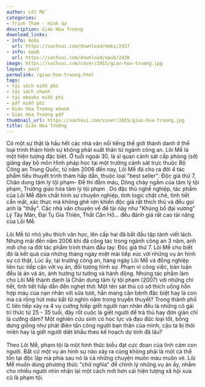 ```yaml
---
author: Lỗi Mễ
categories:
- Trinh Thám - Hình Sự
description: Giáo Hóa Trường
download_links:
- info: mobi
  url: https://sachvui.com/download/mobi/2437
- info: epub
  url: https://sachvui.com/download/epub/2438
image: https://sachvui.com/cover/2015/giao-hoa-truong.jpg
layout: post
permalink: /giao-hoa-truong.html
tags:
- tải sách miễn phí
- tải sách nhanh
- tải ebooks miễn phí
- pdf miễn phí
- Giáo Hóa Trường ebook
- Giáo Hóa Trường pdf
thumbnail_url: https://sachvui.com/cover/2015/giao-hoa-truong.jpg
title: Giáo Hóa Trường
---
```


 <div class="item-desc text-justify"> <p>Có một sự thật là hầu hết các nhà văn nổi tiếng thế giới thành danh ở thể loại trinh thám hình sự không phải xuất thân từ ngành công an. Lôi Mễ là một hiện tượng đặc biệt. Ở tuổi ngoài 30, là sĩ quan cảnh sát cấp phòng (sở) giảng dạy bộ môn Hình pháp học tại một trường cảnh sát trực thuộc Bộ Công an Trung Quốc, từ năm 2006 đến nay, Lôi Mễ đã cho ra đời 4 tác phẩm tiểu thuyết trinh thám hấp dẫn, thuộc loại "best seller": Độc giả thứ 7, Chân dung tâm lý tội phạm- Đề thi đẫm máu, Dòng chảy ngầm của tâm lý tội phạm, Trường giáo hóa tâm lý tội phạm . Do đặc thù nghề nghiệp, tác phẩm của Lôi Mễ đậm chất hình sự chuyên nghiệp, tính logic chặt chẽ, tình tiết cẩn mật, xác thực mà không ghê rợn khiến độc giả rất thích thú và đều gọi anh là "thầy". Các nhà văn chuyên về đề tài này như "Khủng bố đại vương" Lý Tây Mân, Đại Tụ Gía Thiên, Thất Căn Hồ... đều đánh giá rất cao tài năng của Lôi Mễ.<br><br>Lôi Mễ từ nhỏ yêu thích văn học, lên cấp hai đã bắt đầu tập tành viết lách. Nhưng mãi đến năm 2006 khi đã công tác trong ngành công an 3 năm, anh mới cho ra đời tác phẩm trinh thám đầu tay: Độc giả thứ 7. Lôi Mễ cho biết đó là kết quả của những tháng ngày miệt mài tiếp xúc với những vụ án hình sự có thật. Lúc ấy, tại trường công an, hàng ngày Lôi Mễ và đồng nghiệp liên tục tiếp cận với vụ án, đối tượng hình sự. Phạm vi công việc, bàn luận đều là án và án, ảnh hưởng tư tưởng và hành động. Nhưng tác phẩm làm cho Lôi Mễ thành danh là Chân dung tâm lý tội phạm (2007) với những chi tiết, tình tiết hấp dẫn đến nghẹt thở: Một tên sát thủ có sở thích uống hỗn hợp máu của nạn nhân với sữa tươi, hắn mang căn bệnh đặc biệt hay là con ma cà rồng hút máu bất tử nghìn năm trong truyền thuyết? Trong thành phố C liên tiếp xảy ra 4 vụ cưỡng hiếp giết người nạn nhân đều là những cô gái trí thức từ 25 - 35 tuổi, đây rốt cuộc là giết người để trả thù hay đơn giản chỉ là cưỡng dâm? Một nghiên cứu sinh có học lực và đạo đức loại tốt, bỗng dưng giống như phát điên tấn công người bạn thân của mình, cậu ta bị thôi miên hay là giết người diệt khẩu theo kế hoạch dự tính đã lâu? <br><br>Theo Lôi Mễ, phạm tội là một hình thức biểu đạt cực đoan của tình cảm con người. Bất cứ một vụ án hình sự nào xảy ra cũng không phải là một cá thể tồn tại độc lập mà phía sau nó là cả những chuyện muôn màu muôn vẻ. Lôi Mễ muốn dùng phương thức "chữ nghĩa" để chỉnh lý những vụ án ấy, nhằm cho nhiều người nhìn nhận lại một cách mới hơn cái hiện tượng xã hội xưa cũ là phạm tội.</p> </div>